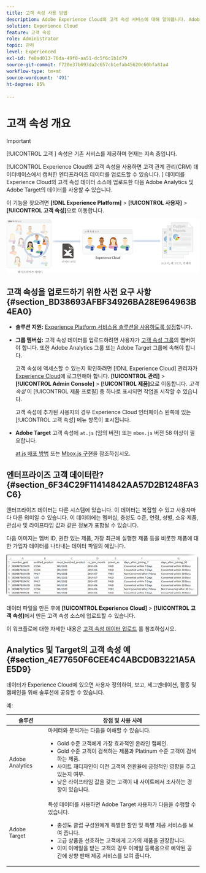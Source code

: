 ```yaml
---
title: 고객 속성 사용 방법
description: Adobe Experience Cloud의 고객 속성 서비스에 대해 알아봅니다. Adobe Analytics 및 Adobe Target에서 사용할 고객 속성 데이터를 업로드하는 방법을 알아봅니다.
solution: Experience Cloud
feature: 고객 속성
role: Administrator
topic: 관리
level: Experienced
exl-id: fe8ad013-76da-49f8-aa51-dc5f6c1b1d79
source-git-commit: f720e37b693da2c657cb1efab45620c60bfa81a4
workflow-type: tm+mt
source-wordcount: '491'
ht-degree: 85%

---
```


# 고객 속성 개요

>[!IMPORTANT]
>
>[!UICONTROL 고객 ] 속성은 기존 서비스를 제공하며 현재는 지속 중입니다.

[!UICONTROL  Experience Cloud의 고객 속성을 사용하면 고객 관계 관리(CRM) 데이터베이스에서 캡처한 엔터프라이즈 데이터를 업로드할 수 있습니다. ] 데이터를 Experience Cloud의 고객 속성 데이터 소스에 업로드한 다음 Adobe Analytics 및 Adobe Target의 데이터를 사용할 수 있습니다.

이 기능을 찾으려면 **[!DNL Experience Platform]** > **[!UICONTROL 사용자]** > **[!UICONTROL 고객 속성]**&#x200B;으로 이동합니다.

![](assets/custom_reports.png)

## 고객 속성을 업로드하기 위한 사전 요구 사항 {#section_BD38693AFBF34926BA28E964963B4EA0}

* **솔루션 지원:** [Experience Platform 서비스용 솔루션을 사용하도록 설정](../core-services/core-services.md#concept_07ED1D5C64234E77976E6D572E78FB9C)합니다.

* **그룹 멤버십:** 고객 속성 데이터를 업로드하려면 사용자가 [고객 속성 그룹](../admin-getting-started/admin-getting-started.md#task_3295A85536BF48899A1AB40D207E77E9)의 멤버여야 합니다. 또한 Adobe Analytics 그룹 또는 Adobe Target 그룹에 속해야 합니다.

   고객 속성에 액세스할 수 있는지 확인하려면 [!DNL Experience Cloud] 관리자가 [Experience Cloud](https://experience.adobe.com)에 로그인해야 합니다. **[!UICONTROL 관리]** > **[!UICONTROL Admin Console]** > **[!UICONTROL 제품]**&#x200B;으로 이동합니다. *고객 속성* 이 [!UICONTROL 제품 프로필] 중 하나로 표시되면 작업을 시작할 수 있습니다.

   고객 속성에 추가된 사용자의 경우 Experience Cloud 인터페이스 왼쪽에 있는 [!UICONTROL 고객 속성] 메뉴 항목이 표시됩니다.

* **Adobe Target** 고객 속성에 `at.js` (임의 버전) 또는 `mbox.js` 버전 58 이상이 필요합니다.

   [at.js 배포 방법](https://experienceleague.adobe.com/docs/target/using/implement-target/client-side/deploy-at-js/how-to-deployatjs.html?lang=en) 또는 [Mbox.js 구현](https://experienceleague.adobe.com/docs/target/using/implement-target/client-side/mbox-implement/mbox-download.html?lang=en)을 참조하십시오.

## 엔터프라이즈 고객 데이터란? {#section_6F34C29F11414842AA57D2B1248FA3C6}

엔터프라이즈 데이터는 다른 시스템에 있습니다. 이 데이터는 복잡할 수 있고 사용자마다 다른 의미일 수 있습니다. 이 데이터에는 멤버십, 충성도 수준, 연령, 성별, 소유 제품, 관심사 및 라이프타임 값과 같은 정보가 포함될 수 있습니다.

다음 이미지는 멤버 ID, 권한 있는 제품, 가장 최근에 실행한 제품 등을 비롯한 제품에 대한 가입자 데이터를 나타내는 데이터 파일의 예입니다.

![](assets/01_crs_usecase.png)

데이터 파일을 만든 후에 **[!UICONTROL Experience Cloud]** > **[!UICONTROL 고객 속성]**&#x200B;에서 만든 고객 속성 소스에 업로드할 수 있습니다.

이 워크플로에 대한 자세한 내용은 [고객 속성 데이터 업로드](../attributes/t-crs-usecase.md#task_BCC327B2A0EF4A1BBB2934013AB92B78) 를 참조하십시오.

## Analytics 및 Target의 고객 속성 예 {#section_4E77650F6CEE4C4ABCD0B3221A5AE5D9}

데이터가 Experience Cloud에 있으면 사용자 정의하여, 보고, 세그멘테이션, 활동 및 캠페인을 위해 솔루션에 공유할 수 있습니다.

예:

| 솔루션 | 장점 및 사용 사례 |
|--- |--- |
| Adobe Analytics | 마케터와 분석가는 다음을 이해할 수 있습니다.<ul><li>Gold 수준 고객에게 가장 효과적인 온라인 캠페인.</li><li>Gold 수준 고객이 검색하는 제품과 Platinum 수준 고객이 검색하는 제품.</li><li>사이트 재디자인이 이전 고객의 전환율에 긍정적인 영향을 주고 있는지 여부.</li><li>낮은 라이프타임 값을 갖는 고객이 내 사이트에서 조사하는 경향이 있습니다.</li></ul> |
| Adobe Target | 특성 데이터를 사용하면 Adobe Target 사용자가 다음을 수행할 수 있습니다.<ul><li>충성도 클럽 구성원에게 특별한 할인 및 특별 제공 서비스를 보여 줍니다.</li><li>고급 상품을 선호하는 고객에게 고가의 제품을 권장합니다.</li><li>이미 이메일을 받는 고객의 경우 이메일 등록용으로 예약된 공간에 상향 판매 제공 서비스를 보여 줍니다.</li></ul> |
